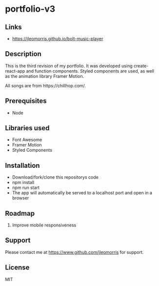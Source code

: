 # portfolio-v3

## Links
* https://jleomorris.github.io/bolt-music-player

## Description
<p>This is the third revision of my portfolio. It was developed using create-react-app and function components. Styled components are used, as well as the animation library Framer Motion.</p>

<p>All songs are from https://chillhop.com/.</p>

## Prerequisites
<ul>
  <li>Node</li>
</ul>

## Libraries used
<ul>
 <li>Font Awesome</li>
  <li>Framer Motion</li>
  <li>Styled Components</li>
</ul>

## Installation
<ul>
  <li>Download/fork/clone this repositorys code</li>
  <li>npm install</li>
  <li>npm run start</li>
  <li>The app will automatically be served to a localhost port and open in a browser</li>
</ul>

## Roadmap
<ol>
  <li>Improve mobile responsiveness</li>
</ol>

## Support
Please contact me at https://www.github.com/jleomorris for support.

## License
MIT
